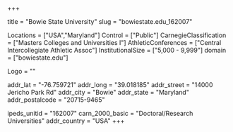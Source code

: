 
+++

title = "Bowie State University"
slug = "bowiestate.edu_162007"

Locations = ["USA","Maryland"]
Control = ["Public"]
CarnegieClassification = ["Masters Colleges and Universities I"]
AthleticConferences = ["Central Intercollegiate Athletic Assoc"]
InstitutionalSize = ["5,000 - 9,999"]
domain = ["bowiestate.edu"]

Logo = ""

addr_lat = "-76.759721"
addr_long = "39.018185"
addr_street = "14000 Jericho Park Rd"
addr_city = "Bowie"
addr_state = "Maryland"
addr_postalcode = "20715-9465"

ipeds_unitid = "162007"
carn_2000_basic = "Doctoral/Research Universities"
addr_country = "USA"
+++
    
